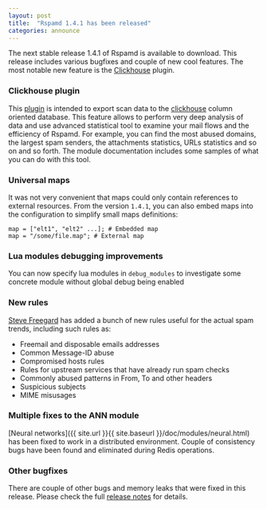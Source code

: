 ```yaml
---
layout: post
title:  "Rspamd 1.4.1 has been released"
categories: announce
---
```


The next stable release 1.4.1 of Rspamd is available to download. This release includes various bugfixes and couple of new cool features. The most notable new feature is the [Clickhouse](/doc/modules/clickhouse.html) plugin.

### Clickhouse plugin

This [plugin](/doc/modules/clickhouse.html) is intended to export scan data to the [clickhouse](https://clickhouse.yandex) column oriented database. This feature allows to perform very deep analysis of data and use advanced statistical tool to examine your mail flows and the efficiency of Rspamd. For example, you can find the most abused domains, the largest spam senders, the attachments statistics, URLs statistics and so on and so forth. The module documentation includes some samples of what you can do with this tool.

### Universal maps

It was not very convenient that maps could only contain references to external resources. From the version `1.4.1`, you can also embed maps into the configuration to simplify small maps definitions:

~~~ucl
map = ["elt1", "elt2" ...]; # Embedded map
map = "/some/file.map"; # External map
~~~

### Lua modules debugging improvements

You can now specify lua modules in `debug_modules` to investigate some concrete module without global debug being enabled

### New rules

[Steve Freegard](https://github.com/smfreegard) has added a bunch of new rules useful for the actual spam trends, including such rules as:

* Freemail and disposable emails addresses
* Common Message-ID abuse
* Compromised hosts rules
* Rules for upstream services that have already run spam checks
* Commonly abused patterns in From, To and other headers
* Suspicious subjects
* MIME misusages

### Multiple fixes to the ANN module

[Neural networks]({{ site.url }}{{ site.baseurl }}/doc/modules/neural.html) has been fixed to work in a distributed environment. Couple of consistency bugs have been found and eliminated during Redis operations.

### Other bugfixes

There are couple of other bugs and memory leaks that were fixed in this release. Please check the full [release notes](https://github.com/vstakhov/rspamd/releases/tag/1.4.1) for details.